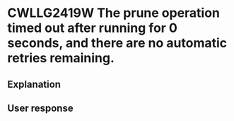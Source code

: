 # CWLLG2419W The prune operation timed out after running for 0 seconds, and there are no automatic retries remaining.

## Explanation

## User response